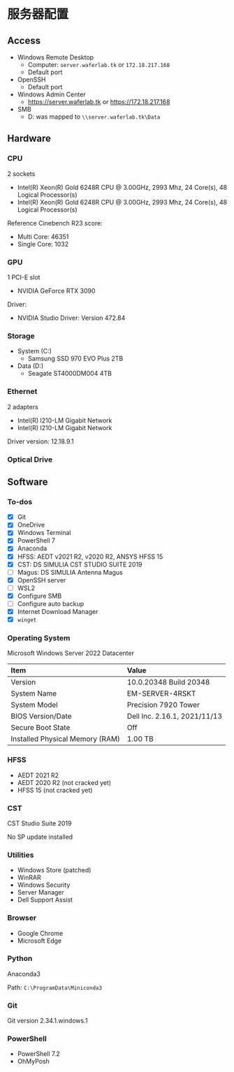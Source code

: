 # 服务器配置

## Access

- Windows Remote Desktop
  - Computer: `server.waferlab.tk` or `172.18.217.168`
  - Default port
- OpenSSH
  - Default port
- Windows Admin Center
  - https://server.waferlab.tk or https://172.18.217.168
- SMB
  - D: was mapped to `\\server.waferlab.tk\Data`

## Hardware

### CPU

2 sockets

- Intel(R) Xeon(R) Gold 6248R CPU @ 3.00GHz, 2993 Mhz, 24 Core(s), 48 Logical Processor(s)
- Intel(R) Xeon(R) Gold 6248R CPU @ 3.00GHz, 2993 Mhz, 24 Core(s), 48 Logical Processor(s)

Reference Cinebench R23 score:

- Multi Core: 46351
- Single Core: 1032

### GPU

1 PCI-E slot

- NVIDIA GeForce RTX 3090

Driver:

- NVIDIA Studio Driver: Version 472.84

### Storage

- System (C:)
  - Samsung SSD 970 EVO Plus 2TB
- Data (D:)
  - Seagate ST4000DM004 4TB

### Ethernet

2 adapters

- Intel(R) I210-LM Gigabit Network
- Intel(R) I210-LM Gigabit Network

Driver version: 12.18.9.1

### Optical Drive

## Software

### To-dos

- [x] Git
- [x] OneDrive
- [x] Windows Terminal
- [x] PowerShell 7
- [x] Anaconda
- [x] HFSS: AEDT v2021 R2, v2020 R2, ANSYS HFSS 15
- [x] CST: DS SIMULIA CST STUDIO SUITE 2019
- [ ] Magus: DS SIMULIA Antenna Magus
- [x] OpenSSH server
- [ ] WSL2
- [x] Configure SMB
- [ ] Configure auto backup
- [x] Internet Download Manager
- [x] `winget`

### Operating System

Microsoft Windows Server 2022 Datacenter

|Item|Value|
|:--|:--|
|Version|10.0.20348 Build 20348|
|System Name|EM-SERVER-4RSKT|
|System Model|Precision 7920 Tower|
|BIOS Version/Date|Dell Inc. 2.16.1, 2021/11/13|
|Secure Boot State|Off|
|Installed Physical Memory (RAM)|1.00 TB|

### HFSS

- AEDT 2021 R2
- AEDT 2020 R2 (not cracked yet)
- HFSS 15 (not cracked yet)

### CST

CST Studio Suite 2019

No SP update installed

### Utilities

- Windows Store (patched)
- WinRAR
- Windows Security
- Server Manager
- Dell Support Assist

### Browser

- Google Chrome
- Microsoft Edge

### Python

Anaconda3

Path: `C:\ProgramData\Miniconda3`

### Git

Git version 2.34.1.windows.1

### PowerShell

- PowerShell 7.2
- OhMyPosh